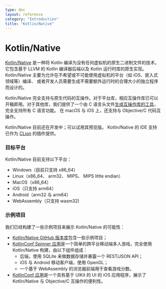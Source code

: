 ```yaml
---
type: doc
layout: reference
category: "Introduction"
title: "Kotlin/Native"
---
```


# Kotlin/Native

[Kotlin/Native](https://github.com/JetBrains/kotlin-native/) 是一种将 Kotlin 编译为没有任何虚拟机的原生二进制文件的技术。
它包含基于 LLVM 的 Kotlin 编译器后端以及 Kotlin 运行时库的原生实现<!--
-->。Kotlin/Native 主要为允许在<!--
-->不希望或不可能使用虚拟机的平台（如 iOS、嵌入式领域等）编译、
或者开发人员需要生成不需要额外运行时的合理大小的独立程序而设计的。

Kotlin/Native 完全支持与原生代码的互操作。对于平台库，相应<!--
-->互操作库已可以开箱即用。对于其他库，我们提供了一个<!--
-->由 C 语言头文件[生成互操作库的工具](https://github.com/JetBrains/kotlin-native/blob/master/INTEROP.md)<!--
-->，完全支持所有 C 语言功能。
在 macOS 与 iOS 上，还支持与 Objective/C 代码互操作。

Kotlin/Native 目前还在开发中；可以试用其预览版。
Kotlin/Native 的 IDE 支持已作为 [CLion](https://www.jetbrains.com/clion/) 的插件提供。

### 目标平台

Kotlin/Native 目前支持以下平台：

   * Windows（目前只支持 x86_64）
   * Linux（x86_64、 arm32、 MIPS、 MIPS little endian）
   * MacOS（x86_64）
   * iOS（只支持 arm64）
   * Android（arm32 与 arm64）
   * WebAssembly（只支持 wasm32)

### 示例项目

我们已经构建了一些示例项目来展示 Kotlin/Native 的可能性：

 * [Kotlin/Native GitHub 版本库](https://github.com/JetBrains/kotlin-native/tree/master/samples)包含一些示例项目；
 * [KotlinConf Spinner 应用](https://github.com/jetbrains/kotlinconf-spinner)是一个简单的跨平台<!--
   -->移动端多人游戏，完全使用 Kotlin/Native 构建，由以下组件组成：
     - 后端，使用 SQLite 来做数据存储并暴露一个 REST/JSON API；
     - iOS 与 Android 移动客户端，使用 OpenGL；
     - 一个基于 WebAssembly 的浏览器前端用于查看游戏分数。
 * [KotlinConf 应用](https://github.com/JetBrains/kotlinconf-app/tree/master/ios)是一个具有<!--
   -->基于 UIKit 的 UI 的 iOS 应用程序，展示了 Kotlin/Native 与 Objective/C 互操作的便利性。

       


